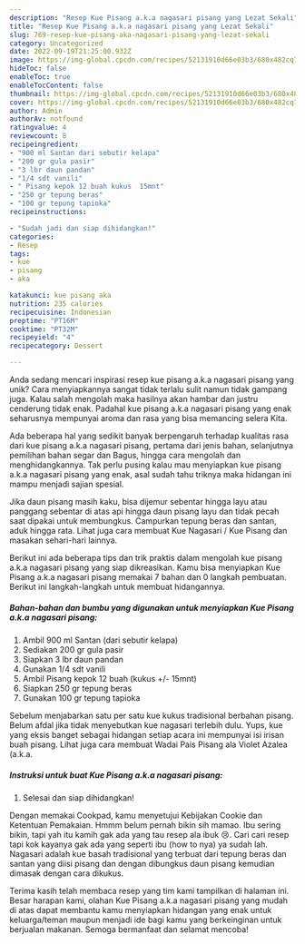 ```yaml
---
description: "Resep Kue Pisang a.k.a nagasari pisang yang Lezat Sekali"
title: "Resep Kue Pisang a.k.a nagasari pisang yang Lezat Sekali"
slug: 769-resep-kue-pisang-aka-nagasari-pisang-yang-lezat-sekali
category: Uncategorized
date: 2022-09-19T21:25:00.932Z
image: https://img-global.cpcdn.com/recipes/52131910d66e03b3/680x482cq70/kue-pisang-aka-nagasari-pisang-foto-resep-utama.jpg
hideToc: false
enableToc: true
enableTocContent: false
thumbnail: https://img-global.cpcdn.com/recipes/52131910d66e03b3/680x482cq70/kue-pisang-aka-nagasari-pisang-foto-resep-utama.jpg
cover: https://img-global.cpcdn.com/recipes/52131910d66e03b3/680x482cq70/kue-pisang-aka-nagasari-pisang-foto-resep-utama.jpg
author: Admin
authorAv: notfound
ratingvalue: 4
reviewcount: 8
recipeingredient:
- "900 ml Santan dari sebutir kelapa"
- "200 gr gula pasir"
- "3 lbr daun pandan"
- "1/4 sdt vanili"
- " Pisang kepok 12 buah kukus  15mnt"
- "250 gr tepung beras"
- "100 gr tepung tapioka"
recipeinstructions:

- "Sudah jadi dan siap dihidangkan!"
categories:
- Resep
tags:
- kue
- pisang
- aka

katakunci: kue pisang aka 
nutrition: 235 calories
recipecuisine: Indonesian
preptime: "PT16M"
cooktime: "PT32M"
recipeyield: "4"
recipecategory: Dessert

---
```





Anda sedang mencari inspirasi resep kue pisang a.k.a nagasari pisang yang unik? Cara menyiapkannya sangat tidak terlalu sulit namun tidak gampang juga. Kalau salah mengolah maka hasilnya akan hambar dan justru cenderung tidak enak. Padahal kue pisang a.k.a nagasari pisang yang enak seharusnya mempunyai aroma dan rasa yang bisa memancing selera Kita.





Ada beberapa hal yang sedikit banyak berpengaruh terhadap kualitas rasa dari kue pisang a.k.a nagasari pisang, pertama dari jenis bahan, selanjutnya pemilihan bahan segar dan Bagus, hingga cara mengolah dan menghidangkannya. Tak perlu pusing kalau mau menyiapkan kue pisang a.k.a nagasari pisang yang enak,      asal sudah tahu triknya maka hidangan ini mampu menjadi sajian spesial.














Jika daun pisang masih kaku, bisa dijemur sebentar hingga layu atau panggang sebentar di atas api hingga daun pisang layu dan tidak pecah saat dipakai untuk membungkus. Campurkan tepung beras dan santan, aduk hingga rata. Lihat juga cara membuat Kue Nagasari / Kue Pisang dan masakan sehari-hari lainnya.






Berikut ini ada beberapa tips dan trik praktis dalam mengolah kue pisang a.k.a nagasari pisang yang siap dikreasikan. Kamu bisa menyiapkan Kue Pisang a.k.a nagasari pisang memakai 7 bahan dan 0 langkah pembuatan. Berikut ini langkah-langkah untuk membuat hidangannya.

<!--inarticleads1-->

##### Bahan-bahan dan bumbu yang digunakan untuk menyiapkan Kue Pisang a.k.a nagasari pisang:

1. Ambil 900 ml Santan (dari sebutir kelapa)
1. Sediakan 200 gr gula pasir
1. Siapkan 3 lbr daun pandan
1. Gunakan 1/4 sdt vanili
1. Ambil  Pisang kepok 12 buah (kukus +/- 15mnt)
1. Siapkan 250 gr tepung beras
1. Gunakan 100 gr tepung tapioka


Sebelum menjabarkan satu per satu kue kukus tradisional berbahan pisang. Belum afdal jika tidak menyebutkan kue nagasari terlebih dulu. Yups, kue yang eksis banget sebagai hidangan setiap acara ini mempunyai isi irisan buah pisang. Lihat juga cara membuat Wadai Pais Pisang ala Violet Azalea (a.k.a. 

<!--inarticleads2-->

##### Instruksi untuk buat Kue Pisang a.k.a nagasari pisang:


1. Selesai dan siap dihidangkan!

Dengan memakai Cookpad, kamu menyetujui Kebijakan Cookie dan Ketentuan Pemakaian. Hmmm belum pernah bikin sih mamao. Ibu sering bikin, tapi yah itu kamih gak ada yang tau resep ala ibuk 😢. Cari cari resep tapi kok kayanya gak ada yang seperti ibu (how to nya) ya sudah lah. Nagasari adalah kue basah tradisional yang terbuat dari tepung beras dan santan yang diisi pisang dan dengan dibungkus daun pisang kemudian dimasak dengan cara dikukus. 

Terima kasih telah membaca resep yang tim kami tampilkan di halaman ini. Besar harapan kami, olahan Kue Pisang a.k.a nagasari pisang yang mudah di atas dapat membantu kamu menyiapkan hidangan yang enak untuk keluarga/teman maupun menjadi ide bagi kamu yang berkeinginan untuk berjualan makanan. Semoga bermanfaat dan selamat mencoba!
